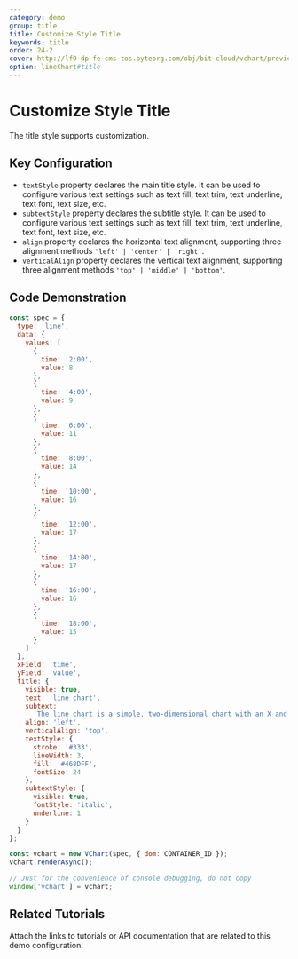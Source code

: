 ```yaml
---
category: demo
group: title
title: Customize Style Title
keywords: title
order: 24-2
cover: http://lf9-dp-fe-cms-tos.byteorg.com/obj/bit-cloud/vchart/preview/title/style-title.png
option: lineChart#title
---
```


# Customize Style Title

The title style supports customization.

## Key Configuration

- `textStyle` property declares the main title style. It can be used to configure various text settings such as text fill, text trim, text underline, text font, text size, etc.
- `subtextStyle` property declares the subtitle style. It can be used to configure various text settings such as text fill, text trim, text underline, text font, text size, etc.
- `align` property declares the horizontal text alignment, supporting three alignment methods `'left' | 'center' | 'right'`.
- `verticalAlign` property declares the vertical text alignment, supporting three alignment methods `'top' | 'middle' | 'bottom'`.

## Code Demonstration

```javascript livedemo
const spec = {
  type: 'line',
  data: {
    values: [
      {
        time: '2:00',
        value: 8
      },
      {
        time: '4:00',
        value: 9
      },
      {
        time: '6:00',
        value: 11
      },
      {
        time: '8:00',
        value: 14
      },
      {
        time: '10:00',
        value: 16
      },
      {
        time: '12:00',
        value: 17
      },
      {
        time: '14:00',
        value: 17
      },
      {
        time: '16:00',
        value: 16
      },
      {
        time: '18:00',
        value: 15
      }
    ]
  },
  xField: 'time',
  yField: 'value',
  title: {
    visible: true,
    text: 'line chart',
    subtext:
      'The line chart is a simple, two-dimensional chart with an X and Y axis, each point representing a single value.',
    align: 'left',
    verticalAlign: 'top',
    textStyle: {
      stroke: '#333',
      lineWidth: 3,
      fill: '#468DFF',
      fontSize: 24
    },
    subtextStyle: {
      visible: true,
      fontStyle: 'italic',
      underline: 1
    }
  }
};

const vchart = new VChart(spec, { dom: CONTAINER_ID });
vchart.renderAsync();

// Just for the convenience of console debugging, do not copy
window['vchart'] = vchart;
```

## Related Tutorials

Attach the links to tutorials or API documentation that are related to this demo configuration.
